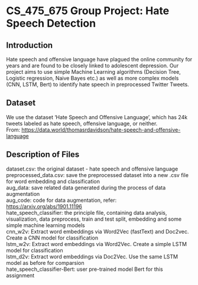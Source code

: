 # CS_475_675 Group Project: Hate Speech Detection
## Introduction
Hate speech and offensive language have plagued the online community for years and are found to be closely linked to adolescent depression. Our project aims to use simple Machine Learning algorithms (Decision Tree, Logistic regression, Naive Bayes etc.) as well as more complex models (CNN, LSTM, Bert) to identify hate speech in preprocessed Twitter Tweets.

## Dataset
We use the dataset ‘Hate Speech and Offensive Language’, which has 24k tweets labeled as hate speech, offensive language, or neither. <br>
From: https://data.world/thomasrdavidson/hate-speech-and-offensive-language 

## Description of Files
dataset.csv: the original dataset - hate speech and offensive language <br>
preprocessed_data.csv: save the preprocessed dataset into a new .csv file for word embedding and classification <br>
aug_data: save related data generated during the process of data augmentation <br>
aug_code: code for data augmentation, refer: https://arxiv.org/abs/1901.11196 <br>
hate_speech_classifier: the principle file, containing data analysis, visualization, data preprocess, train and test split, embedding and some simple machine learning models <br>
cnn_w2v: Extract word embeddings via Word2Vec (fastText) and Doc2vec. Create a CNN model for classification <br>
lstm_w2v: Extract word embeddings via Word2Vec. Create a simple LSTM model for classification <br>
lstm_d2v: Extract word embeddings via Doc2Vec. Use the same LSTM model as before for comparsion <br>
hate_speech_classifier-Bert: user pre-trained model Bert for this assignment <br>
